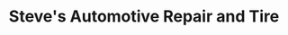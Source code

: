 ---
title: "Steve's Automotive Repair and Tire"
url: /glastonbury/steves-automotive-repair-and-tire/
shop: car repair
---